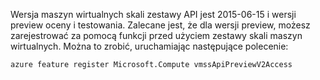 Wersja maszyn wirtualnych skali zestawy API jest 2015-06-15 i wersji preview oceny i testowania. Zalecane jest, że dla wersji preview, możesz zarejestrować za pomocą funkcji przed użyciem zestawy skali maszyn wirtualnych. Można to zrobić, uruchamiając następujące polecenie:

    azure feature register Microsoft.Compute vmssApiPreviewV2Access
